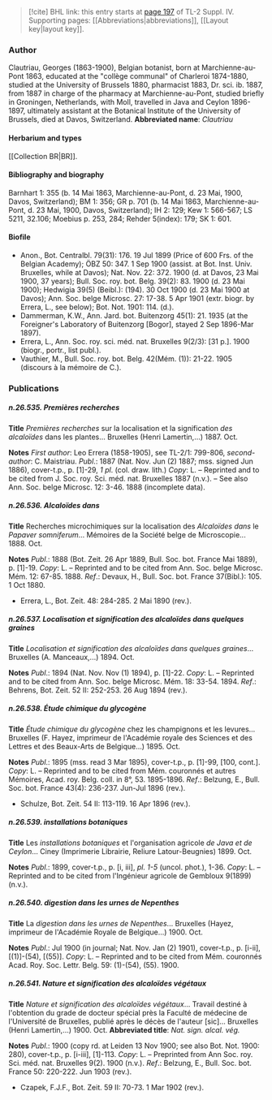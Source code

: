 > [!cite] BHL link: this entry starts at [page 197](https://www.biodiversitylibrary.org/page/33265874) of TL-2 Suppl. IV.
> Supporting pages: [[Abbreviations|abbreviations]], [[Layout key|layout key]].

### Author

Clautriau, Georges (1863-1900), Belgian botanist, born at Marchienne-au-Pont 1863, educated at the "collège communal" of Charleroi 1874-1880, studied at the University of Brussels 1880, pharmacist 1883, Dr. sci. ib. 1887, from 1887 in charge of the pharmacy at Marchienne-au-Pont, studied briefly in Groningen, Netherlands, with Moll, travelled in Java and Ceylon 1896-1897, ultimately assistant at the Botanical Institute of the University of Brussels, died at Davos, Switzerland. 
**Abbreviated name**: *Clautriau*

#### Herbarium and types

[[Collection BR|BR]].

#### Bibliography and biography

Barnhart 1: 355 (b. 14 Mai 1863, Marchienne-au-Pont, d. 23 Mai, 1900, Davos, Switzerland); BM 1: 356; GR p. 701 (b. 14 Mai 1863, Marchienne-au-Pont, d. 23 Mai, 1900, Davos, Switzerland); IH 2: 129; Kew 1: 566-567; LS 5211, 32.106; Moebius p. 253, 284; Rehder 5(index): 179; SK 1: 601.

#### Biofile

- Anon., Bot. Centralbl. 79(31): 176. 19 Jul 1899 (Price of 600 Frs. of the Belgian Academy); ÖBZ 50: 347. 1 Sep 1900 (assist. at Bot. Inst. Univ. Bruxelles, while at Davos); Nat. Nov. 22: 372. 1900 (d. at Davos, 23 Mai 1900, 37 years); Bull. Soc. roy. bot. Belg. 39(2): 83. 1900 (d. 23 Mai 1900); Hedwigia 39(5) (Beibl.): (194). 30 Oct 1900 (d. 23 Mai 1900 at Davos); Ann. Soc. belge Microsc. 27: 17-38. 5 Apr 1901 (extr. biogr. by Errera, L., see below); Bot. Not. 1901: 114. (d.).
- Dammerman, K.W., Ann. Jard. bot. Buitenzorg 45(1): 21. 1935 (at the Foreigner's Laboratory of Buitenzorg \[Bogor\], stayed 2 Sep 1896-Mar 1897).
- Errera, L., Ann. Soc. roy. sci. méd. nat. Bruxelles 9(2/3): \[31 p.\]. 1900 (biogr., portr., list publ.).
- Vauthier, M., Bull. Soc. roy. bot. Belg. 42(Mém. (1)): 21-22. 1905 (discours à la mémoire de C.).

### Publications

##### n.26.535. Premières recherches

**Title**
*Premières recherches* sur la localisation et la signification *des alcaloïdes* dans les plantes... Bruxelles (Henri Lamertin,...) 1887. Oct.

**Notes**
*First author*: Leo Errera (1858-1905), see TL-2/1: 799-806, *second-author*: C. Maistriau.
*Publ*.: 1887 (Nat. Nov. Jun (2) 1887; mss. signed Jun 1886), cover-t.p., p. \[1\]-29, *1 pl*. (col. draw. lith.) *Copy*: L. – Reprinted and to be cited from J. Soc. roy. Sci. méd. nat. Bruxelles 1887 (n.v.). – See also Ann. Soc. belge Microsc. 12: 3-46. 1888 (incomplete data).

##### n.26.536. Alcaloïdes dans

**Title**
Recherches microchimiques sur la localisation des *Alcaloïdes dans* le *Papaver somniferum*... Mémoires de la Société belge de Microscopie... 1888. Oct.

**Notes**
*Publ*.: 1888 (Bot. Zeit. 26 Apr 1889, Bull. Soc. bot. France Mai 1889), p. \[1\]-19. *Copy*: L. – Reprinted and to be cited from Ann. Soc. belge Microsc. Mém. 12: 67-85. 1888.
*Ref*.: Devaux, H., Bull. Soc. bot. France 37(Bibl.): 105. 1 Oct 1880.
- Errera, L., Bot. Zeit. 48: 284-285. 2 Mai 1890 (rev.).

##### n.26.537. Localisation et signification des alcaloïdes dans quelques graines

**Title**
*Localisation et signification des alcaloïdes dans quelques graines*... Bruxelles (A. Manceaux,...) 1894. Oct.

**Notes**
*Publ*.: 1894 (Nat. Nov. Nov (1) 1894), p. \[1\]-22. *Copy*: L. – Reprinted and to be cited from Ann. Soc. belge Microsc. Mém. 18: 33-54. 1894.
*Ref*.: Behrens, Bot. Zeit. 52 II: 252-253. 26 Aug 1894 (rev.).

##### n.26.538. Étude chimique du glycogène

**Title**
*Étude chimique du glycogène* chez les champignons et les levures... Bruxelles (F. Hayez, imprimeur de l'Académie royale des Sciences et des Lettres et des Beaux-Arts de Belgique...) 1895. Oct.

**Notes**
*Publ*.: 1895 (mss. read 3 Mar 1895), cover-t.p., p. \[1\]-99, \[100, cont.\]. *Copy*: L. – Reprinted and to be cited from Mém. couronnés et autres Mémoires, Acad. roy. Belg. coll. in 8°, 53. 1895-1896.
*Ref*.: Belzung, E., Bull. Soc. bot. France 43(4): 236-237. Jun-Jul 1896 (rev.).
- Schulze, Bot. Zeit. 54 II: 113-119. 16 Apr 1896 (rev.).

##### n.26.539. installations botaniques

**Title**
Les *installations botaniques* et l'organisation agricole *de Java et de Ceylon*... Ciney (Imprimerie Librairie, Reliure Latour-Beugnies) 1899. Oct.

**Notes**
*Publ*.: 1899, cover-t.p., p. \[i, iii\], *pl. 1-5* (uncol. phot.), 1-36. *Copy*: L. – Reprinted and to be cited from l'Ingénieur agricole de Gembloux 9(1899) (n.v.).

##### n.26.540. digestion dans les urnes de Nepenthes

**Title**
La *digestion dans les urnes de Nepenthes*... Bruxelles (Hayez, imprimeur de l'Académie Royale de Belgique...) 1900. Oct.

**Notes**
*Publ*.: Jul 1900 (in journal; Nat. Nov. Jan (2) 1901), cover-t.p., p. \[i-ii\], \[(1)\]-(54), \[(55)\].
*Copy*: L. – Reprinted and to be cited from Mém. couronnés Acad. Roy. Soc. Lettr. Belg. 59: (1)-(54), (55). 1900.

##### n.26.541. Nature et signification des alcaloïdes végétaux

**Title**
*Nature et signification des alcaloïdes végétaux*... Travail destiné à l'obtention du grade de docteur spécial près la Faculté de médecine de l'Université de Bruxelles, publié après le décès de l'auteur \[sic\]... Bruxelles (Henri Lamertin,...) 1900. Oct.
**Abbreviated title**: *Nat. sign. alcal. vég.*

**Notes**
*Publ*.: 1900 (copy rd. at Leiden 13 Nov 1900; see also Bot. Not. 1900: 280), cover-t.p., p. \[i-iii\], \[1\]-113. *Copy*: L. – Preprinted from Ann Soc. roy. Sci. méd. nat. Bruxelles 9(2). 1900 (n.v.).
*Ref*.: Belzung, E., Bull. Soc. bot. France 50: 220-222. Jun 1903 (rev.).
- Czapek, F.J.F., Bot. Zeit. 59 II: 70-73. 1 Mar 1902 (rev.).

